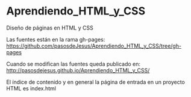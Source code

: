 Aprendiendo_HTML_y_CSS
======================

Diseño de páginas en HTML y CSS

Las fuentes están en la rama gh-pages:
https://github.com/pasosdeJesus/Aprendiendo_HTML_y_CSS/tree/gh-pages

Cuando se modifican las fuentes queda publicado en:
http://pasosdejesus.github.io/Aprendiendo_HTML_y_CSS/

El índice de contenido y en general la página de entrada en un proyecto HTML es index.html
